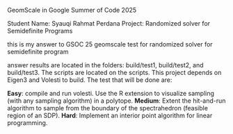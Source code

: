 GeomScale in Google Summer of Code 2025

Student Name: Syauqi Rahmat Perdana
Project: Randomized solver for Semidefinite Programs

this is my answer to GSOC 25 geomscale test for randomized solver for semidefinite program

answer results are located in the folders: build/test1, build/test2, and build/test3. The scripts are located on the scripts. This project depends on Eigen3 and Volesti to build. The test that will be done are:

**Easy**: compile and run volesti. Use the R extension to visualize sampling (with any sampling algorithm) in a polytope.
**Medium**: Extent the hit-and-run algorithm to sample from the boundary of the spectrahedron (feasible region of an SDP).
**Hard**: Implement an interior point algorithm for linear programming.